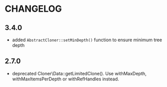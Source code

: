 CHANGELOG
=========

3.4.0
-----

 * added `AbstractCloner::setMinDepth()` function to ensure minimum tree depth

2.7.0
-----

 * deprecated Cloner\Data::getLimitedClone(). Use withMaxDepth, withMaxItemsPerDepth or withRefHandles instead.
